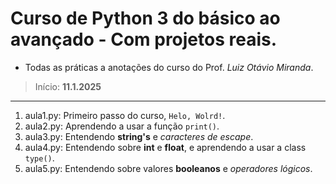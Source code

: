 # Curso de Python 3 do básico ao avançado - Com projetos reais.

- Todas as práticas a anotações do curso do Prof. *Luiz Otávio Miranda*.
>   Início: **11.1.2025**
---
 1. aula1.py: Primeiro passo do curso, `Helo, Wolrd!`.
 2. aula2.py: Aprendendo a usar a função `print()`.
 3. aula3.py: Entendendo **string's** e *caracteres de escape*.
 4. aula4.py: Entendendo sobre **int** e **float**, e aprendendo a usar a class `type()`.
 5. aula5.py: Entendendo sobre valores **booleanos** e *operadores lógicos*.
